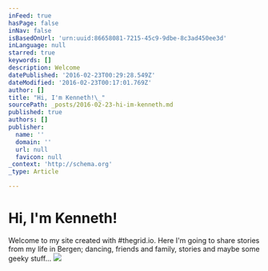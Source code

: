 ```yaml
---
inFeed: true
hasPage: false
inNav: false
isBasedOnUrl: 'urn:uuid:86658081-7215-45c9-9dbe-8c3ad450ee3d'
inLanguage: null
starred: true
keywords: []
description: Welcome
datePublished: '2016-02-23T00:29:28.549Z'
dateModified: '2016-02-23T00:17:01.769Z'
author: []
title: "Hi, I'm Kenneth!\_"
sourcePath: _posts/2016-02-23-hi-im-kenneth.md
published: true
authors: []
publisher:
  name: ''
  domain: ''
  url: null
  favicon: null
_context: 'http://schema.org'
_type: Article

---
```

# Hi, I'm Kenneth! 

Welcome to my site created with \#thegrid.io. Here I'm going to share stories from my life in Bergen; dancing, friends and family, stories and maybe some geeky stuff...
![](https://the-grid-user-content.s3-us-west-2.amazonaws.com/1a5ad5f4-13e6-4069-9a22-025389d4bbde.png)